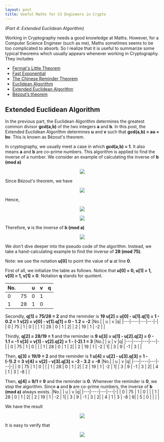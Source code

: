 ```yaml
---
layout: post
title: Useful Maths for CS Engineers in Crypto
---
```


*(Part 4: Extended Euclidean Algorithm)*

Working in Cryptography needs a good knowledge at Maths. However, for a Computer Science Engineer (such as me), Maths sometimes seems to be too complicated to absorb. So I realize that it is useful to summarize some typical theorems which usually appears whenever working in Cryptography. They includes

+ [Fermat's Little Theorem](https://nvietsang.github.io/Useful-Maths-for-CS-Engineers-in-Crypto)
+ [Fast Exponential](https://nvietsang.github.io/Fast-Exponential)
+ [The Chinese Reminder Theorem](https://nvietsang.github.io/Chinese-Reminder-Theorem)
+ [Euclidean Algorithm](https://nvietsang.github.io/Euclidean-Algorithm)
+ [Extended Euclidean Algorithm](https://nvietsang.github.io/Extended-Euclidean-Algorithm)
+ [Bézout’s theorem](https://nvietsang.github.io/Extended-Euclidean-Algorithm)

## Extended Euclidean Algorithm
In the previous part, the Euclidean Algorithm determines the greatest common divisor **gcd(a,b)** of the two integers **a** and **b**.
In this post, the Extended Euclidean Algorithm determines **u** and **v** such that **gcd(a,b) = au + bv**. This is known as Bézout's theorem.

In cryptography, we usually meet a case in which **gcd(a,b) = 1**. It also means **a** and **b** are co-prime numbers. This algorithm is applied to find the inverse of a number. We consider an example of calculating the inverse of **b (mod a)**

<p align="center"><img src="https://latex.codecogs.com/gif.latex?b^{-1}&space;\pmod&space;a&space;=&space;?"/></p>

Since Bézout's theorem, we have

<p align="center"><img src="https://latex.codecogs.com/gif.latex?au&space;&plus;&space;bv&space;=&space;1"/></p>

Hence,
<p align="center"><img src="https://latex.codecogs.com/gif.latex?bv&space;=&space;1&space;-&space;au"/></p>

<p align="center"><img src="https://latex.codecogs.com/gif.latex?bv&space;\equiv&space;1&space;\pmod&space;a"/></p>

Therefore, **v** is the inverse of **b (mod a)**
<p align="center"><img src="https://latex.codecogs.com/gif.latex?v&space;=&space;b^{-1}&space;\pmod&space;a"/></p>

We don't dive deeper into the pseudo code of the algorithm. Instead, we take a hand-calculating example to find the inverse of **28 (mod 75)**.

Note: we use the notation **u[0]** to point the value of **u** at line **0**.

First of all, we initialize the table as follows. Notice that **u[0] = 0, u[1] = 1, v[0] = 1, v[1] = 0**. Notation **q** stands for quotient.

|No.|    | u | v |q|
|---|----|---|---|-|
| 0 | 75 | 0 | 1 | |
| 1 | 28 | 1 | 0 | |

Secondly, **q[1] = 75/28 = 2** and the reminder is **19**
**u[2] = u[0] - u[1].q[1] = 1 - 0.2 = 1**
**v[2] = v[0] - v[1].q[1] = 0 - 1.2 = -2**
|No.|    | u | v |q|
|---|----|---|---|-|
| 0 | 75 | 1 | 0 | |
| 1 | 28 | 0 | 1 | 2|
| 2 | 19 | 1 | -2 | |

Thirdly, **q[2] = 28/19 = 1** and the reminder is **9**
**u[3] = u[1] - u[2].q[2] = 0 - 1.1 = -1**
**v[3] = v[1] - v[2].q[2] = 1 - (-2).1 = 3**
|No.|    | u | v |q|
|---|----|---|---|-|
| 0 | 75 | 1 | 0 | |
| 1 | 28 | 0 | 1 | 2|
| 2 | 19 | 1 | -2 | 1|
| 3 | 9 | -1 | 3 | |

Then, **q[3] = 19/9 = 2** and the reminder is **1**
**u[4] = u[2] - u[3].q[3] = 1 - (-1).2 = 3**
**v[4] = v[2] - v[3].q[3] = -2 - 3.2 = -8**
|No.|    | u | v |q|
|---|----|---|---|-|
| 0 | 75 | 1 | 0 | |
| 1 | 28 | 0 | 1 | 2|
| 2 | 19 | 1 | -2 | 1|
| 3 | 9 | -1 | 3 | 2|
| 4 | 1 | 3 | -8 | |

Then, **q[4] = 9/1 = 9** and the reminder is **0**. Whenever the reminder is **0**, we stop the algorithm. Since **a** and **b** are co-prime numbers, the inverse of **b (mod a)** always exists.
|No.|    | u | v |q|
|---|----|---|---|-|
| 0 | 75 | 1 | 0 | |
| 1 | 28 | 0 | 1 | 2|
| 2 | 19 | 1 | -2 | 1|
| 3 | 9 | -1 | 3 | 2|
| 4 | 1 | 3 | -8 | 9|
| 5 | 0 |  |  | |

We have the result
<p align="center"><img src="https://latex.codecogs.com/gif.latex?28^{-1}&space;\pmod{75}&space;=&space;-8&space;\pmod{75}&space;=&space;67"/></p>

It is easy to verify that 
<p align="center"><img src="https://latex.codecogs.com/gif.latex?75\times&space;3&space;&plus;&space;28&space;\times&space;(-8)&space;=&space;1"/></p>
